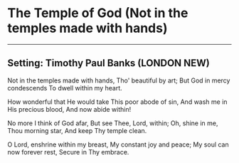 # The Temple of God (Not in the temples made with hands)

***

## Setting: Timothy Paul Banks (LONDON NEW)

Not in the temples made with hands,
Tho' beautiful by art;
But God in mercy condescends
To dwell within my heart.

How wonderful that He would take
This poor abode of sin,
And wash me in His precious blood,
And now abide within!

No more I think of God afar,
But see Thee, Lord, within;
Oh, shine in me, Thou morning star,
And keep Thy temple clean.

O Lord, enshrine within my breast,
My constant joy and peace;
My soul can now forever rest,
Secure in Thy embrace.